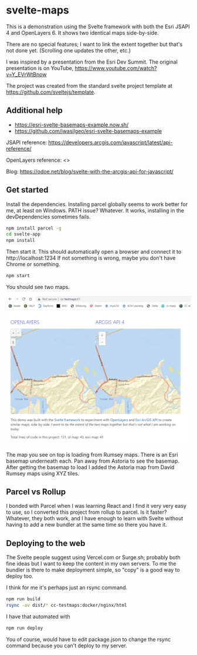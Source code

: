 # svelte-maps

This is a demonstration using the Svelte framework
with both the Esri JSAPI 4 and OpenLayers 6. It shows two identical maps side-by-side.

There are no special features; I want to link the extent together but that's not done yet. 
(Scrolling one updates the other, etc.)

I was inspired by a presentation from the Esri Dev Summit.
The original presentation is on YouTube, <https://www.youtube.com/watch?v=Y_EVrWtBnow>

The project was created from the standard svelte project template at <https://github.com/sveltejs/template>.

## Additional help

* <https://esri-svelte-basemaps-example.now.sh/>
* <https://github.com/jwasilgeo/esri-svelte-basemaps-example>

JSAPI reference: <https://developers.arcgis.com/javascript/latest/api-reference/>

OpenLayers reference: <>

Blog: <https://odoe.net/blog/svelte-with-the-arcgis-api-for-javascript/>

## Get started

Install the dependencies. Installing parcel globally seems to work better for me, at least on Windows. 
PATH issue? Whatever. It works, installing in the devDependencies sometimes fails.

```bash
npm install parcel -g
cd svelte-app
npm install
```

Then start it. This should automatically open a browser and connect it to http://localhost:1234
If not something is wrong, maybe you don't have Chrome or something.

```bash
npm start
```

You should see two maps. 

![alt text](screenshots/main.png "Screenshot of app running in Chrome.")

The map you see on top is loading from Rumsey maps. 
There is an Esri basemap underneath each. Pan away from Astoria to see the basemap.
After getting the basemap to load I added the Astoria map from David Rumsey maps using XYZ tiles. 

## Parcel vs Rollup

I bonded with Parcel when I was learning React and I find it very very easy to use, 
so I converted this project from rollup to parcel. Is it faster? Whatever, they both
work, and I have enough to learn with Svelte without having to add a new bundler
at the same time so there you have it.

## Deploying to the web

The Svelte people suggest using Vercel.com or Surge.sh;
probably both fine ideas but I want to keep the content in my own servers.
To me the bundler is there to make deployment simple, so "copy" is a good way to deploy too.

I think for me it's perhaps just an rsync command.

```bash
npm run build
rsync -av dist/* cc-testmaps:docker/nginx/html
```

I have that automated with

```bash
npm run deploy
```

You of course, would have to edit package.json to change the rsync
command because you can't deploy to my server.
